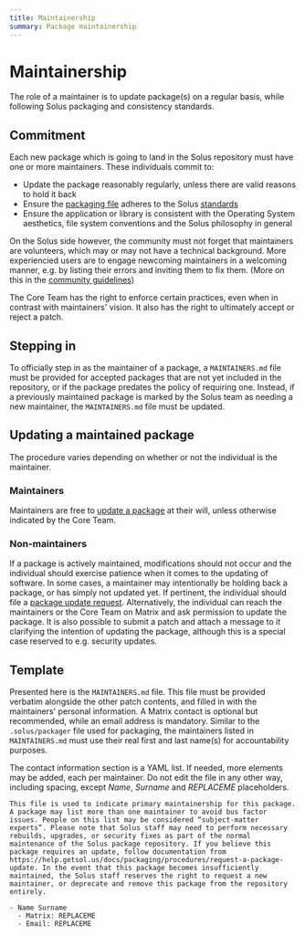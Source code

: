 ```yaml
---
title: Maintainership
summary: Package maintainership
---
```


# Maintainership

The role of a maintainer is to update package(s) on a regular basis, while following Solus packaging and consistency standards.

## Commitment

Each new package which is going to land in the Solus repository must have one or more maintainers. These individuals commit to:

- Update the package reasonably regularly, unless there are valid reasons to hold it back
- Ensure the [packaging file](/docs/packaging/package.yml) adheres to the Solus [standards](/docs/packaging/packaging-practices)
- Ensure the application or library is consistent with the Operating System aesthetics, file system conventions and the Solus philosophy in general

On the Solus side however, the community must not forget that maintainers are volunteers, which may or may not have a technical background. More experiencied users are to engage newcoming maintainers in a welcoming manner, e.g. by listing their errors and inviting them to fix them. (More on this in the [community guidelines](/docs/user/contributing/community-guidelines#development--issue-trackers))

The Core Team has the right to enforce certain practices, even when in contrast with maintainers' vision. It also has the right to ultimately accept or reject a patch.

## Stepping in

To officially step in as the maintainer of a package, a `MAINTAINERS.md` file must be provided for accepted packages that are not yet included in the repository, or if the package predates the policy of requiring one. Instead, if a previously maintained package is marked by the Solus team as needing a new maintainer, the `MAINTAINERS.md` file must be updated.

## Updating a maintained package

The procedure varies depending on whether or not the individual is the maintainer.

### Maintainers

Maintainers are free to [update a package](/docs/packaging/updating-an-existing-package) at their will, unless otherwise indicated by the Core Team.

### Non-maintainers

If a package is actively maintained, modifications should not occur and the individual should exercise patience when it comes to the updating of software. In some cases, a maintainer may intentionally be holding back a package, or has simply not updated yet. If pertinent, the individual should file a [package update request](/docs/packaging/procedures/request-a-package-update). Alternatively, the individual can reach the maintainers or the Core Team on Matrix and ask permission to update the package. It is also possible to submit a patch and attach a message to it clarifying the intention of updating the package, although this is a special case reserved to e.g. security updates.

## Template

Presented here is the `MAINTAINERS.md` file. This file must be provided verbatim alongside the other patch contents, and filled in with the maintainers' personal information. A Matrix contact is optional but recommended, while an email address is mandatory. Similar to the `.solus/packager` file used for packaging, the maintainers listed in `MAINTAINERS.md` must use their real first and last name(s) for accountability purposes.

The contact information section is a YAML list. If needed, more elements may be added, each per maintainer. Do not edit the file in any other way, including spacing, except _Name_, _Surname_ and _REPLACEME_ placeholders.

```
This file is used to indicate primary maintainership for this package. A package may list more than one maintainer to avoid bus factor issues. People on this list may be considered “subject-matter experts”. Please note that Solus staff may need to perform necessary rebuilds, upgrades, or security fixes as part of the normal maintenance of the Solus package repository. If you believe this package requires an update, follow documentation from https://help.getsol.us/docs/packaging/procedures/request-a-package-update. In the event that this package becomes insufficiently maintained, the Solus staff reserves the right to request a new maintainer, or deprecate and remove this package from the repository entirely.

- Name Surname
  - Matrix: REPLACEME
  - Email: REPLACEME
```
